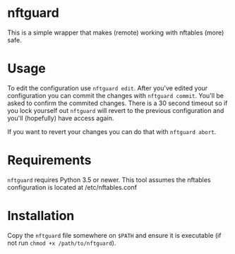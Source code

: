 # nftguard
This is a simple wrapper that makes (remote) working with nftables (more) safe.

# Usage
To edit the configuration use `nftguard edit`.
After you've edited your configuration you can commit the changes with `nftguard commit`.
You'll be asked to confirm the commited changes.
There is a 30 second timeout so if you lock yourself out `nftguard` will revert to the previous configuration and you'll (hopefully) have access again.

If you want to revert your changes you can do that with `nftguard abort`.

# Requirements
`nftguard` requires Python 3.5 or newer.
This tool assumes the nftables configuration is located at /etc/nftables.conf

# Installation
Copy the `nftguard` file somewhere on `$PATH` and ensure it is executable (if not run `chmod +x /path/to/nftguard`).
